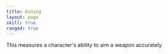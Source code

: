 ```yaml
---
title: Aiming
layout: page
skill: true
ranged: true
---
```

This measures a character's ability to aim a weapon accurately
